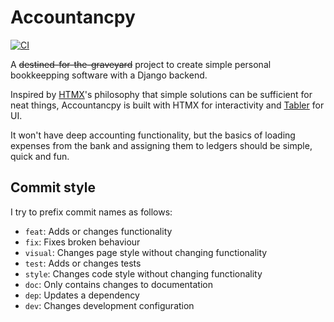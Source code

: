 # Accountancpy

[![CI](https://github.com/Encephala/accountancpy/actions/workflows/validate_push.yml/badge.svg)](https://github.com/Encephala/accountancpy/actions/workflows/validate_push.yml)


A ~~destined-for-the-graveyard~~ project to create simple personal bookkeepping software with a Django backend.

Inspired by [HTMX](https://htmx.org/)'s philosophy that simple solutions can be sufficient for neat things, Accountancpy is built with HTMX for interactivity and [Tabler](https://tabler.io/) for UI.

It won't have deep accounting functionality, but the basics of loading expenses from the bank and assigning them to ledgers should be simple, quick and fun.


## Commit style

I try to prefix commit names as follows:
- `feat`: Adds or changes functionality
- `fix`: Fixes broken behaviour
- `visual`: Changes page style without changing functionality
- `test`: Adds or changes tests
- `style`: Changes code style without changing functionality
- `doc`: Only contains changes to documentation
- `dep`: Updates a dependency
- `dev`: Changes development configuration
